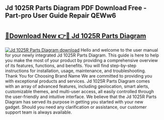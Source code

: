 ## Jd 1025R Parts Diagram PDF Download Free - Part-pro User Guide Repair QEWw6

# <h2><a href="http://dfqqy3.blite.top/?on=Jd+1025R+Parts+Diagram">🔗Download New 👉🔴 Jd 1025R Parts Diagram</a></h2>

[![Jd 1025R Parts Diagram download](https://i.imgur.com/lujVjoI.png)](http://dfqqy3.blite.top/?on=Jd+1025R+Parts+Diagram)
Hello and welcome to the user manual for your newly integrated Jd 1025R Parts Diagram. This guide is here to help you make the most of your product by providing a comprehensive overview of its features, functions, and benefits. You will find step-by-step instructions for installation, usage, maintenance, and troubleshooting. Thank You for Choosing Brand Name We are committed to providing you with exceptional products and services. Jd 1025R Parts Diagram comes with an array of advanced features, including geolocation, smart alerts, customizable themes, and multi-user access, all easily controlled through the user-friendly and intuitive interface. We believe that the Jd 1025R Parts Diagram has served its purpose in getting you started with your new gadget. Should you need any clarification or assistance, our customer support team is always available.
